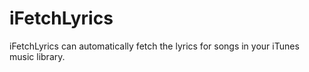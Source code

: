 iFetchLyrics
============

iFetchLyrics can automatically fetch the lyrics for songs in your iTunes music library.

